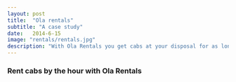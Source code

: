 ```yaml
---
layout: post
title:  "Ola rentals"
subtitle: "A case study"
date:   2014-6-15
image: "rentals/rentals.jpg"
description: "With Ola Rentals you get cabs at your disposal for as long as you want and travel to multiple destinations with just one booking within city limits."
---
```


<h3>
  Rent cabs by the hour with Ola Rentals
</h3>